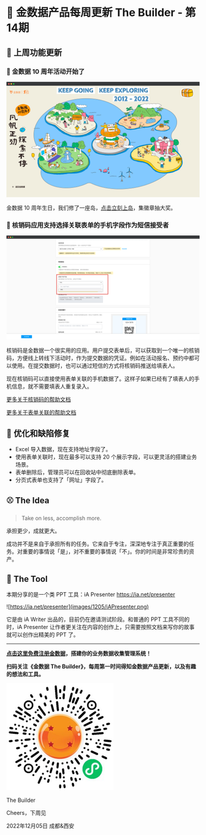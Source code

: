 # 🧩 金数据产品每周更新 The Builder - 第14期

## 🎉 上周功能更新

### 🎂 金数据 10 周年活动开始了

![10th-anniversary](images/1205/10th-anniversary.png)

金数据 10 周年生日，我们修了一座岛，[点击立刻上岛](https://jinshuju.net/10)，集徽章抽大奖。

### 📱 核销码应用支持选择关联表单的手机字段作为短信接受者

![code-verify-support-form-association](images/1205/code-verify-support-form-association.png)

核销码是金数据一个很实用的应用。用户提交表单后，可以获取到一个唯一的核销码，方便线上转线下活动时，作为提交数据的凭证。例如在活动报名、预约中都可以使用。在提交数据时，也可以通过短信的方式将核销码推送给填表人。

现在核销码可以直接使用表单关联的手机数据了。这样子如果已经有了填表人的手机信息，就不需要填表人重复录入。

[更多关于核销码的帮助文档](https://jinshuju.net/help/articles/code-verify)

[更多关于表单关联的帮助文档](https://jinshuju.net/help/articles/form-association)

## 🎊 优化和缺陷修复

* Excel 导入数据，现在支持地址字段了。
* 使用表单关联时，现在最多可以支持 20 个展示字段，可以更灵活的搭建业务场景。
* 表单删除后，管理员可以在回收站中彻底删除表单。
* 分页式表单也支持了「网址」字段了。

## ⚾️ The Idea

> Take on less, accomplish more.

承担更少，成就更大。

成功并不是来自于承担所有的任务。它来自于专注，深深地专注于真正重要的任务。对重要的事情说「是」，对不重要的事情说「不」。你的时间是非常珍贵的资产。

## 🎾 The Tool

本期分享的是一个类 PPT 工具：iA Presenter https://ia.net/presenter

![https://ia.net/presenter](images/1205/iAPresenter.png)

它是由 iA Writer 出品的，目前仍在邀请测试阶段。和普通的 PPT 工具不同的时，iA Presenter 让作者更关注在内容的创作上，只需要按照文档来写你的故事就可以创作出精美的 PPT 了。

---

__[点击这里免费注册金数据](https://jinshuju.net/?utm_campaign=the_builder&utm_medium=social&utm_source=github)，搭建你的业务数据收集管理系统！__

__扫码关注《金数据 The Builder》，每周第一时间得知金数据产品更新，以及有趣的想法和工具。__

![QRCode](images/miniprogram_qrcode.jpeg)

The Builder

Cheers，下周见

2022年12月05日 成都&西安
